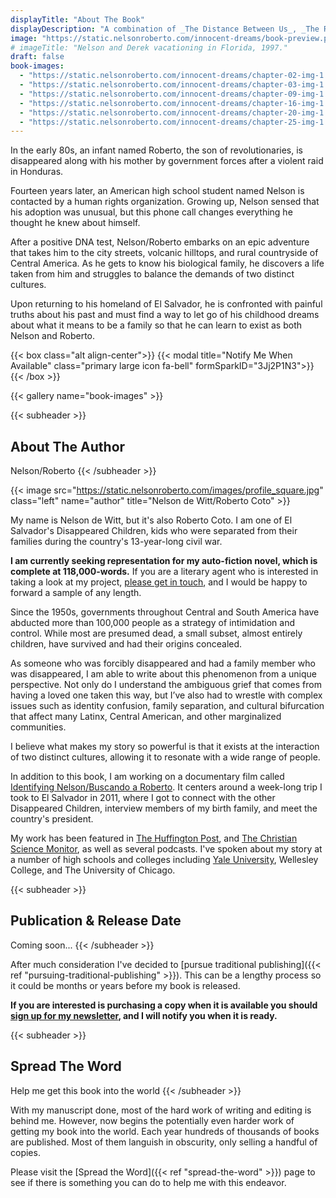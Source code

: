 ```yaml
---
displayTitle: "About The Book"
displayDescription: "A combination of _The Distance Between Us_, _The Return_, and _The Hate U Give_, _**Waking From Innocent Dreams**_ is an auto-fiction novel that explores the question of “what becomes of *los desaparecidos*?”"
image: "https://static.nelsonroberto.com/innocent-dreams/book-preview.png"
# imageTitle: "Nelson and Derek vacationing in Florida, 1997."
draft: false
book-images:
  - "https://static.nelsonroberto.com/innocent-dreams/chapter-02-img-1.jpg"
  - "https://static.nelsonroberto.com/innocent-dreams/chapter-03-img-1.jpeg"
  - "https://static.nelsonroberto.com/innocent-dreams/chapter-09-img-1.jpeg"
  - "https://static.nelsonroberto.com/innocent-dreams/chapter-16-img-1.jpg"
  - "https://static.nelsonroberto.com/innocent-dreams/chapter-20-img-1.jpg"
  - "https://static.nelsonroberto.com/innocent-dreams/chapter-25-img-1.jpg"
---
```


In the early 80s, an infant named Roberto, the son of revolutionaries, is disappeared along with his mother by government forces after a violent raid in Honduras.

Fourteen years later, an American high school student named Nelson is contacted by a human rights organization. Growing up, Nelson sensed that his adoption was unusual, but this phone call changes everything he thought he knew about himself.

After a positive DNA test, Nelson/Roberto embarks on an epic adventure that takes him to the city streets, volcanic hilltops, and rural countryside of Central America. As he gets to know his biological family, he discovers a life taken from him and struggles to balance the demands of two distinct cultures.

Upon returning to his homeland of El Salvador, he is confronted with painful truths about his past and must find a way to let go of his childhood dreams about what it means to be a family so that he can learn to exist as both Nelson and Roberto.

{{< box class="alt align-center">}}
{{< modal title="Notify Me When Available" class="primary large icon fa-bell" formSparkID="3Jj2P1N3">}}
{{< /box >}}

{{< gallery name="book-images" >}}

{{< subheader >}}

## About The Author

Nelson/Roberto
{{< /subheader >}}

{{< image src="https://static.nelsonroberto.com/images/profile_square.jpg" class="left" name="author" title="Nelson de Witt/Roberto Coto" >}}

My name is Nelson de Witt, but it's also Roberto Coto. I am one of El Salvador's Disappeared Children, kids who were separated from their families during the country's 13-year-long civil war.

**I am currently seeking representation for my auto-fiction novel, which is complete at 118,000-words.** If you are a literary agent who is interested in taking a look at my project, [please get in touch](#contact-info), and I would be happy to forward a sample of any length.

Since the 1950s, governments throughout Central and South America have abducted more than 100,000 people as a strategy of intimidation and control. While most are presumed dead, a small subset, almost entirely children, have survived and had their origins concealed.

As someone who was forcibly disappeared and had a family member who was disappeared, I am able to write about this phenomenon from a unique perspective. Not only do I understand the ambiguous grief that comes from having a loved one taken this way, but I’ve also had to wrestle with complex issues such as identity confusion, family separation, and cultural bifurcation that affect many Latinx, Central American, and other marginalized communities.

I believe what makes my story so powerful is that it exists at the interaction of two distinct cultures, allowing it to resonate with a wide range of people.

In addition to this book, I am working on a documentary film called [Identifying Nelson/Buscando a Roberto](https://www.identifyingnelson.com/). It centers around a week-long trip I took to El Salvador in 2011, where I got to connect with the other Disappeared Children, interview members of my birth family, and meet the country's president.

My work has been featured in [The Huffington Post](http://www.huffingtonpost.com/2011/11/03/el-salvador-adoption-identifying-nelson_n_1073980.html), and [The Christian Science Monitor](https://www.csmonitor.com/World/Americas/Latin-America-Monitor/2013/1019/Former-missing-child-in-El-Salvador-s-civil-war-tells-his-journey-in-film), as well as several podcasts. I've spoken about my story at a number of high schools and colleges including [Yale University](https://erm.yale.edu/event/identifying-nelson-film-qa-filmmaker-nelson-de-witt), Wellesley College, and The University of Chicago.

{{< subheader >}}

## Publication & Release Date

Coming soon...
{{< /subheader >}}

After much consideration I've decided to [pursue traditional publishing]({{< ref "pursuing-traditional-publishing" >}}). This can be a lengthy process so it could be months or years before my book is released.

**If you are interested is purchasing a copy when it is available you should [sign up for my newsletter](#subscribe), and I will notify you when it is ready.**

{{< subheader >}}

## Spread The Word

Help me get this book into the world
{{< /subheader >}}

With my manuscript done, most of the hard work of writing and editing is behind me. However, now begins the potentially even harder work of getting my book into the world. Each year hundreds of thousands of books are published. Most of them languish in obscurity, only selling a handful of copies.

Please visit the [Spread the Word]({{< ref "spread-the-word" >}}) page to see if there is something you can do to help me with this endeavor.
